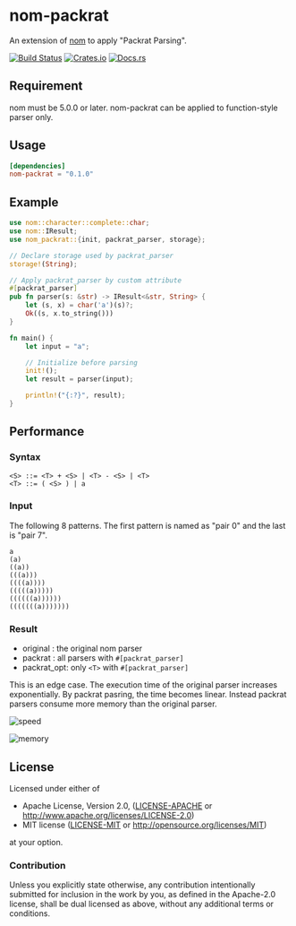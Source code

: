 # nom-packrat
An extension of [nom](https://github.com/Geal/nom) to apply "Packrat Parsing".

[![Build Status](https://dev.azure.com/dalance/procs/_apis/build/status/dalance.nom-packratprocs?branchName=master)](https://dev.azure.com/dalance/nom-packrat/_build/latest?definitionId=1&branchName=master)
[![Crates.io](https://img.shields.io/crates/v/nom-packrat.svg)](https://crates.io/crates/nom-packrat)
[![Docs.rs](https://docs.rs/nom-packrat/badge.svg)](https://docs.rs/nom-packrat)

## Requirement

nom must be 5.0.0 or later.
nom-packrat can be applied to function-style parser only.

## Usage

```Cargo.toml
[dependencies]
nom-packrat = "0.1.0"
```

## Example

```rust
use nom::character::complete::char;
use nom::IResult;
use nom_packrat::{init, packrat_parser, storage};

// Declare storage used by packrat_parser
storage!(String);

// Apply packrat_parser by custom attribute
#[packrat_parser]
pub fn parser(s: &str) -> IResult<&str, String> {
    let (s, x) = char('a')(s)?;
    Ok((s, x.to_string()))
}

fn main() {
    let input = "a";

    // Initialize before parsing
    init!();
    let result = parser(input);

    println!("{:?}", result);
}
```

## Performance

### Syntax

```
<S> ::= <T> + <S> | <T> - <S> | <T>
<T> ::= ( <S> ) | a
```

### Input

The following 8 patterns.
The first pattern is named as "pair 0" and the last is "pair 7".

```
a
(a)
((a))
(((a)))
((((a))))
(((((a)))))
((((((a))))))
(((((((a)))))))
```

### Result

 * original   : the original nom parser
 * packrat    : all parsers with `#[packrat_parser]`
 * packrat_opt: only `<T>` with `#[packrat_parser]`

This is an edge case. The execution time of the original parser increases exponentially.
By packrat pasring, the time becomes linear.
Instead packrat parsers consume more memory than the original parser.

![speed](https://user-images.githubusercontent.com/4331004/61628860-6634a280-acbe-11e9-9e7b-abbc75bef355.png)

![memory](https://user-images.githubusercontent.com/4331004/61628911-7ba9cc80-acbe-11e9-9306-d1cc24f4a126.png)


## License

Licensed under either of

 * Apache License, Version 2.0, ([LICENSE-APACHE](LICENSE-APACHE) or http://www.apache.org/licenses/LICENSE-2.0)
 * MIT license ([LICENSE-MIT](LICENSE-MIT) or http://opensource.org/licenses/MIT)

at your option.

### Contribution

Unless you explicitly state otherwise, any contribution intentionally
submitted for inclusion in the work by you, as defined in the Apache-2.0
license, shall be dual licensed as above, without any additional terms or
conditions.
